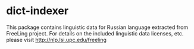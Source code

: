   
  dict-indexer
 =============================================
 
 This package contains linguistic data for Russian language
 extracted from FreeLing project.
 For details on the included linguistic data licenses, etc. 
 please visit http://nlp.lsi.upc.edu/freeling

